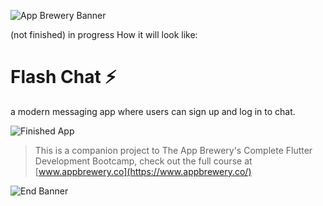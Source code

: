 ![App Brewery Banner](https://github.com/londonappbrewery/Images/blob/master/AppBreweryBanner.png)

(not finished)
in progress
How it will look like:
# Flash Chat ⚡️
 a modern messaging app where users can sign up and log in to chat.

![Finished App](https://github.com/londonappbrewery/Images/blob/master/flash_chat_flutter_demo.gif)

>This is a companion project to The App Brewery's Complete Flutter Development Bootcamp, check out the full course at [www.appbrewery.co](https://www.appbrewery.co/)

![End Banner](https://github.com/londonappbrewery/Images/blob/master/readme-end-banner.png)
